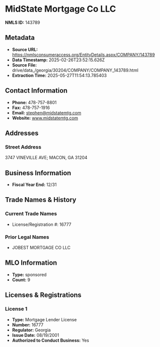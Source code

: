# MidState Mortgage Co LLC

**NMLS ID:** 143789

## Metadata
- **Source URL:** https://nmlsconsumeraccess.org/EntityDetails.aspx/COMPANY/143789
- **Data Timestamp:** 2025-02-26T23:52:15.626Z
- **Source File:** drive/data_/georgia/30204/COMPANY/COMPANY_143789.html
- **Extraction Time:** 2025-05-27T11:54:13.785403

## Contact Information
- **Phone:** 478-757-8801
- **Fax:** 478-757-1916
- **Email:** stephen@midstatemtg.com
- **Website:** www.midstatemtg.com

## Addresses
### Street Address
3747 VINEVILLE AVE; MACON, GA 31204

## Business Information
- **Fiscal Year End:** 12/31

## Trade Names & History
### Current Trade Names
- License/Registration #: 16777

### Prior Legal Names
- JOBEST MORTGAGE CO LLC

## MLO Information
- **Type:** sponsored
- **Count:** 9

## Licenses & Registrations

### License 1
- **Type:** Mortgage Lender License
- **Number:** 16777
- **Regulator:** Georgia
- **Issue Date:** 08/19/2001
- **Authorized to Conduct Business:** Yes
